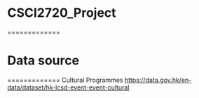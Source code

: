 # CSCI2720_Project
=============
# Data source
=============
Cultural Programmes https://data.gov.hk/en-data/dataset/hk-lcsd-event-event-cultural
